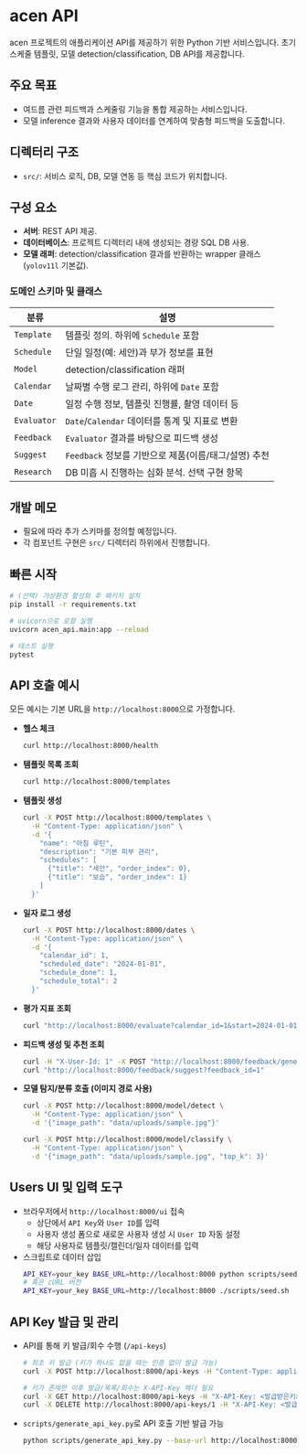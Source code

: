 # acen API

acen 프로젝트의 애플리케이션 API를 제공하기 위한 Python 기반 서비스입니다. 초기 스케줄 템플릿, 모델 detection/classification, DB API를 제공합니다.

## 주요 목표
- 여드름 관련 피드백과 스케줄링 기능을 통합 제공하는 서비스입니다.
- 모델 inference 결과와 사용자 데이터를 연계하여 맞춤형 피드백을 도출합니다.

## 디렉터리 구조
- `src/`: 서비스 로직, DB, 모델 연동 등 핵심 코드가 위치합니다.

## 구성 요소
- **서버**: REST API 제공.
- **데이터베이스**: 프로젝트 디렉터리 내에 생성되는 경량 SQL DB 사용.
- **모델 래퍼**: detection/classification 결과를 반환하는 wrapper 클래스 (`yolov11l` 기본값).

### 도메인 스키마 및 클래스
| 분류 | 설명 |
| --- | --- |
| `Template` | 템플릿 정의. 하위에 `Schedule` 포함 |
| `Schedule` | 단일 일정(예: 세안)과 부가 정보를 표현 |
| `Model` | detection/classification 래퍼 |
| `Calendar` | 날짜별 수행 로그 관리, 하위에 `Date` 포함 |
| `Date` | 일정 수행 정보, 템플릿 진행률, 촬영 데이터 등 |
| `Evaluator` | `Date`/`Calendar` 데이터를 통계 및 지표로 변환 |
| `Feedback` | `Evaluator` 결과를 바탕으로 피드백 생성 |
| `Suggest` | `Feedback` 정보를 기반으로 제품(이름/태그/설명) 추천 |
| `Research` | DB 미흡 시 진행하는 심화 분석. 선택 구현 항목 |

## 개발 메모
- 필요에 따라 추가 스키마를 정의할 예정입니다.
- 각 컴포넌트 구현은 `src/` 디렉터리 하위에서 진행합니다.

## 빠른 시작
```bash
# (선택) 가상환경 활성화 후 패키지 설치
pip install -r requirements.txt

# uvicorn으로 로컬 실행
uvicorn acen_api.main:app --reload

# 테스트 실행
pytest
```

## API 호출 예시

모든 예시는 기본 URL을 `http://localhost:8000`으로 가정합니다.

- **헬스 체크**
  ```bash
  curl http://localhost:8000/health
  ```

- **템플릿 목록 조회**
  ```bash
  curl http://localhost:8000/templates
  ```

- **템플릿 생성**
  ```bash
  curl -X POST http://localhost:8000/templates \
    -H "Content-Type: application/json" \
    -d '{
      "name": "아침 루틴",
      "description": "기본 피부 관리",
      "schedules": [
        {"title": "세안", "order_index": 0},
        {"title": "보습", "order_index": 1}
      ]
    }'
  ```

- **일자 로그 생성**
  ```bash
  curl -X POST http://localhost:8000/dates \
    -H "Content-Type: application/json" \
    -d '{
      "calendar_id": 1,
      "scheduled_date": "2024-01-01",
      "schedule_done": 1,
      "schedule_total": 2
    }'
  ```

- **평가 지표 조회**
  ```bash
  curl "http://localhost:8000/evaluate?calendar_id=1&start=2024-01-01&end=2024-01-07"
  ```

- **피드백 생성 및 추천 조회**
  ```bash
  curl -H "X-User-Id: 1" -X POST "http://localhost:8000/feedback/generate?calendar_id=1&start=2024-01-01&end=2024-01-07"
  curl "http://localhost:8000/feedback/suggest?feedback_id=1"
  ```

- **모델 탐지/분류 호출 (이미지 경로 사용)**
  ```bash
  curl -X POST http://localhost:8000/model/detect \
    -H "Content-Type: application/json" \
    -d '{"image_path": "data/uploads/sample.jpg"}'

  curl -X POST http://localhost:8000/model/classify \
    -H "Content-Type: application/json" \
    -d '{"image_path": "data/uploads/sample.jpg", "top_k": 3}'
  ```

## Users UI 및 입력 도구
- 브라우저에서 `http://localhost:8000/ui` 접속
  - 상단에서 `API Key`와 `User ID`를 입력
  - 사용자 생성 폼으로 새로운 사용자 생성 시 `User ID` 자동 설정
  - 해당 사용자로 템플릿/캘린더/일자 데이터를 입력
- 스크립트로 데이터 삽입
  ```bash
  API_KEY=your_key BASE_URL=http://localhost:8000 python scripts/seed.py
  # 혹은 cURL 버전
  API_KEY=your_key BASE_URL=http://localhost:8000 ./scripts/seed.sh
  ```

## API Key 발급 및 관리
- API를 통해 키 발급/회수 수행 (`/api-keys`)
  ```bash
  # 최초 키 발급 (키가 하나도 없을 때는 인증 없이 발급 가능)
  curl -X POST http://localhost:8000/api-keys -H "Content-Type: application/json" -d '{"description":"admin"}'

  # 키가 존재한 이후 발급/목록/회수는 X-API-Key 헤더 필요
  curl -X GET http://localhost:8000/api-keys -H "X-API-Key: <발급받은키>"
  curl -X DELETE http://localhost:8000/api-keys/1 -H "X-API-Key: <발급받은키>"
  ```
- `scripts/generate_api_key.py`로 API 호출 기반 발급 가능
  ```bash
  python scripts/generate_api_key.py --base-url http://localhost:8000 --admin-key <기존키>
  ```
